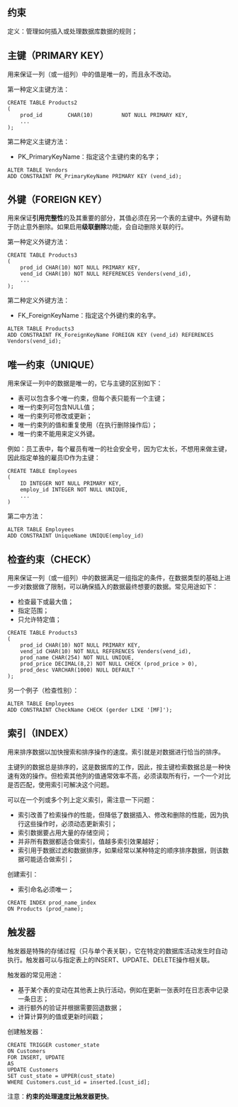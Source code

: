 ## 约束

定义：管理如何插入或处理数据库数据的规则；

## 主键（PRIMARY KEY）

用来保证一列（或一组列）中的值是唯一的，而且永不改动。

第一种定义主键方法：

```
CREATE TABLE Products2
(
    prod_id        CHAR(10)         NOT NULL PRIMARY KEY,
    ...
);
```

第二种定义主键方法：

* PK\_PrimaryKeyName：指定这个主键约束的名字；

```
ALTER TABLE Vendors
ADD CONSTRAINT PK_PrimaryKeyName PRIMARY KEY (vend_id);
```

## 外键（FOREIGN KEY）

用来保证**引用完整性**的及其重要的部分，其值必须在另一个表的主键中。外键有助于防止意外删除。如果启用**级联删除**功能，会自动删除关联的行。

第一种定义外键方法：

```
CREATE TABLE Products3
(
    prod_id CHAR(10) NOT NULL PRIMARY KEY,
    vend_id CHAR(10) NOT NULL REFERENCES Venders(vend_id),
    ...
);
```

第二种定义外键方法：

* FK\_ForeignKeyName：指定这个外键约束的名字。

```
ALTER TABLE Products3
ADD CONSTRAINT FK_ForeignKeyName FOREIGN KEY (vend_id) REFERENCES Vendors(vend_id);
```

## 唯一约束（UNIQUE）

用来保证一列中的数据是唯一的，它与主键的区别如下：

* 表可以包含多个唯一约束，但每个表只能有一个主键；
* 唯一约束列可包含NULL值；
* 唯一约束列可修改或更新；
* 唯一约束列的值和重复使用（在执行删除操作后）；
* 唯一约束不能用来定义外键。

例如：员工表中，每个雇员有唯一的社会安全号，因为它太长，不想用来做主键，因此指定单独的雇员ID作为主键：

```
CREATE TABLE Employees
(
    ID INTEGER NOT NULL PRIMARY KEY,
    employ_id INTEGER NOT NULL UNIQUE,
    ...
)
```

第二中方法：

```
ALTER TABLE Employees
ADD CONSTRAINT UniqueName UNIQUE(employ_id)
```

## 检查约束（CHECK）

用来保证一列（或一组列）中的数据满足一组指定的条件，在数据类型的基础上进一步对数据做了限制，可以确保插入的数据最终想要的数据。常见用途如下：

* 检查最下或最大值；
* 指定范围；
* 只允许特定值；

```
CREATE TABLE Products3
(
    prod_id CHAR(10) NOT NULL PRIMARY KEY,
    vend_id CHAR(10) NOT NULL REFERENCES Venders(vend_id),
    prod_name CHAR(254) NOT NULL UNIQUE,
    prod_price DECIMAL(8,2) NOT NULL CHECK (prod_price > 0),
    prod_desc VARCHAR(1000) NULL DEFAULT ''
);
```

另一个例子（检查性别）：

```
ALTER TABLE Employees
ADD CONSTRAINT CheckName CHECK (gerder LIKE '[MF]');
```

## 索引（INDEX）

用来排序数据以加快搜索和排序操作的速度。索引就是对数据进行恰当的排序。

主键列的数据总是排序的，这是数据库的工作，因此，按主键检索数据总是一种快速有效的操作。但检索其他列的值通常效率不高，必须读取所有行，一个一个对比是否匹配，使用索引可解决这个问题。

可以在一个列或多个列上定义索引，需注意一下问题：

* 索引改善了检索操作的性能，但降低了数据插入、修改和删除的性能，因为执行这些操作时，必须动态更新索引；
* 索引数据要占用大量的存储空间；
* 并非所有数据都适合做索引，值越多索引效果越好；
* 索引用于数据过滤和数据排序，如果经常以某种特定的顺序排序数据，则该数据可能适合做索引；

创建索引：

* 索引命名必须唯一；

```
CREATE INDEX prod_name_index
ON Products (prod_name);
```

## 触发器

触发器是特殊的存储过程（只与单个表关联），它在特定的数据库活动发生时自动执行。触发器可以与指定表上的INSERT、UPDATE、DELETE操作相关联。

触发器的常见用途：

* 基于某个表的变动在其他表上执行活动，例如在更新一张表时在日志表中记录一条日志；
* 进行额外的验证并根据需要回退数据；
* 计算计算列的值或更新时间戳；

创建触发器：

```
CREATE TRIGGER customer_state
ON Customers
FOR INSERT, UPDATE
AS
UPDATE Customers
SET cust_state = UPPER(cust_state)
WHERE Customers.cust_id = inserted.[cust_id];
```

注意：**约束的处理速度比触发器更快**。


